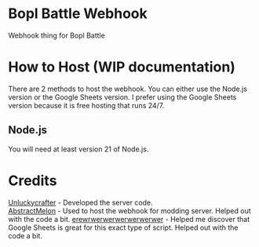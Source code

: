 # Bopl Battle Webhook
Webhook thing for Bopl Battle

# How to Host (WIP documentation)
There are 2 methods to host the webhook. You can either use the Node.js version or the Google Sheets version. I prefer using the Google Sheets version because it is free hosting that runs 24/7.

## Node.js
You will need at least version 21 of Node.js.  

# Credits
[Unluckycrafter](https://github.com/minidogg) - Developed the server code.  
[AbstractMelon](https://github.com/abstractmelon) - Used to host the webhook for modding server. Helped out with the code a bit.
[erewrwerwerwerwerwerwer](https://github.com/hecker7734) - Helped me discover that Google Sheets is great for this exact type of script. Helped out with the code a bit.